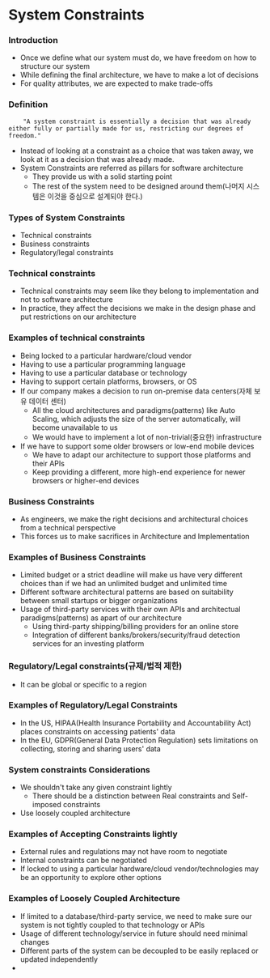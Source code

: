 # System Constraints

### Introduction

+ Once we define what our system must do, we have freedom on how to structure our system
+ While defining the final architecture, we have to make a lot of decisions
+ For quality attributes, we are expected to make trade-offs

### Definition
```
    "A system constraint is essentially a decision that was already either fully or partially made for us, restricting our degrees of freedom."
```
+ Instead of looking at a constraint as a choice that was taken away, we look at it as a decision that was already made.
+ System Constraints are referred as pillars for software architecture
    - They provide us with a solid starting point
    - The rest of the system need to be designed around them(나머지 시스템은 이것을 중심으로 설계되야 한다.)


### Types of System Constraints
+ Technical constraints
+ Business constraints
+ Regulatory/legal constraints

### Technical constraints
+ Technical constraints may seem like they belong to implementation and not to software architecture
+ In practice, they affect the decisions we make in the design phase and put restrictions on our architecture


### Examples of technical constraints
+ Being locked to a particular hardware/cloud vendor
+ Having to use a particular programming language
+ Having to use a particular database or technology
+ Having to support certain platforms, browsers, or OS
+ If our company makes a decision to run on-premise data centers(자체 보유 데이터 센터)
    - All the cloud architectures and paradigms(patterns) like Auto Scaling, which adjusts the size of the server automatically, will become unavailable to us
    - We would have to implement a lot of non-trivial(중요한) infrastructure
+ If we have to support some older browsers or low-end mobile devices
    - We have to adapt our architecture to support those platforms and their APIs
    - Keep providing a different, more high-end experience for newer browsers or higher-end devices

### Business Constraints
+ As engineers, we make the right decisions and architectural choices from a technical perspective
+ This forces us to make sacrifices in Architecture and Implementation

### Examples of Business Constraints
+ Limited budget or a strict deadline will make us have very different choices than if we had an unlimited budget and unlimited time
+ Different software architectural patterns are based on suitability between small startups or bigger organizations
+ Usage of third-party services with their own APIs and architectual paradigms(patterns) as apart of our architecture
    - Using third-party shipping/billing providers for an online store
    - Integration of different banks/brokers/security/fraud detection services for an investing platform

### Regulatory/Legal constraints(규제/법적 제한)
+ It can be global or specific to a region


### Examples of Regulatory/Legal Constraints
+ In the US, HIPAA(Health Insurance Portability and Accountability Act) places constraints on accessing patients' data
+ In the EU, GDPR(General Data Protection Regulation) sets limitations on collecting, storing and sharing users' data


### System constraints Considerations
+ We shouldn't take any given constraint lightly
    - There should be a distinction between Real constraints and Self-imposed constraints
+ Use loosely coupled architecture


### Examples of Accepting Constraints lightly
+ External rules and regulations may not have room to negotiate
+ Internal constraints can be negotiated
+ If locked to using a particular hardware/cloud vendor/technologies may be an opportunity to explore other options

### Examples of Loosely Coupled Architecture
+ If limited to a database/third-party service, we need to make sure our system is not tightly coupled to that technology or APIs
+ Usage of different technology/service in future should need minimal changes
+ Different parts of the system can be decoupled to be easily replaced or updated independently
+ 



<link rel='stylesheet' href='styles.css'>